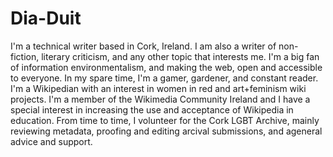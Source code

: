 # Dia-Duit
I'm a technical writer based in Cork, Ireland. 
I am also a writer of non-fiction, literary criticism, and any other topic that interests me.
I'm a big fan of information environmentalism, and making the web, open and accessible to everyone.
In my spare time, I'm a gamer, gardener, and constant reader. 
I'm a Wikipedian with an interest in women in red and art+feminism wiki projects. I'm a member of the Wikimedia Community Ireland and I have a special interest in increasing the use and acceptance of Wikipedia in education.
From time to time, I volunteer for the Cork LGBT Archive, mainly reviewing metadata, proofing and editing arcival submissions, and ageneral advice and support.
